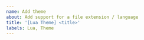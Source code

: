 ```yaml
---
name: Add theme
about: Add support for a file extension / language
title: '[Lua Theme] <title>'
labels: Lua, Theme
---
```


# <title> Theme

<description>

## Additional Information

<!--
Add additional info here (e.g. issues to close).
Read
https://docs.github.com/en/get-started/writing-on-github/working-with-advanced-formatting/using-keywords-in-issues-and-pull-requests
for some useful info.
Example:
Closes #1, Fixes #1, or Resolves #1
-->

...
